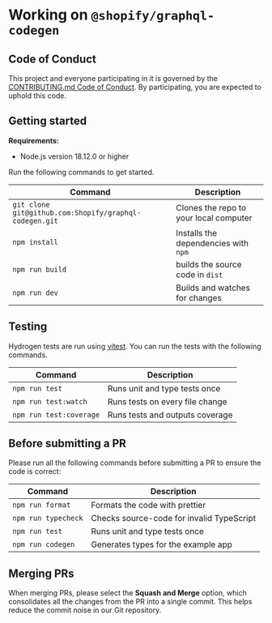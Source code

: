 # Working on `@shopify/graphql-codegen`

## Code of Conduct

This project and everyone participating in it is governed by the
[CONTRIBUTING.md Code of Conduct](./CODE_OF_CONDUCT.md).
By participating, you are expected to uphold this code.

## Getting started

**Requirements:**

- Node.js version 18.12.0 or higher

Run the following commands to get started.

| Command                                                | Description                                   |
| ------------------------------------------------------ | --------------------------------------------- |
| `git clone git@github.com:Shopify/graphql-codegen.git` | Clones the repo to your local computer        |
| `npm install`                                          | Installs the dependencies with `npm`          |
| `npm run build`                                        | builds the source code in `dist`              |
| `npm run dev`                                          | Builds and watches for changes                |

## Testing

Hydrogen tests are run using [vitest](https://vitest.dev). You can run the tests with the following commands.

| Command                  | Description                         |
| ------------------------ | ----------------------------------- |
| `npm run test`           | Runs unit and type tests once       |
| `npm run test:watch`     | Runs tests on every file change     |
| `npm run test:coverage`  | Runs tests and outputs coverage     |

## Before submitting a PR

Please run all the following commands before submitting a PR to ensure the code is correct:

| Command             | Description                               |
| ------------------- | ----------------------------------------- |
| `npm run format`    | Formats the code with prettier            |
| `npm run typecheck` | Checks source-code for invalid TypeScript |
| `npm run test`      | Runs unit and type tests once             |
| `npm run codegen`   | Generates types for the example app       |

## Merging PRs

When merging PRs, please select the **Squash and Merge** option, which consolidates all the changes from the PR into a single commit. This helps reduce the commit noise in our Git repository.
